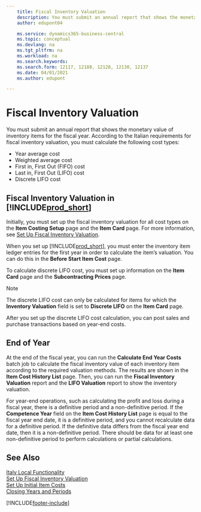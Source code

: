 ```yaml
---
    title: Fiscal Inventory Valuation
    description: You must submit an annual report that shows the monetary value of inventory items for the fiscal year.
    author: edupont04

    ms.service: dynamics365-business-central
    ms.topic: conceptual
    ms.devlang: na
    ms.tgt_pltfrm: na
    ms.workload: na
    ms.search.keywords:
    ms.search.form: 12117, 12188, 12128, 12130, 12137
    ms.date: 04/01/2021
    ms.author: edupont

---
```

# Fiscal Inventory Valuation

You must submit an annual report that shows the monetary value of inventory items for the fiscal year. According to the Italian requirements for fiscal inventory valuation, you must calculate the following cost types:  

- Year average cost  
- Weighted average cost  
- First in, First Out (FIFO) cost  
- Last in, First Out (LIFO) cost  
- Discrete LIFO cost  

## Fiscal Inventory Valuation in [!INCLUDE[prod_short](../../includes/prod_short.md)]

Initially, you must set up the fiscal inventory valuation for all cost types on the **Item Costing Setup** page and the **Item Card** page. For more information, see [Set Up Fiscal Inventory Valuation](how-to-set-up-fiscal-inventory-valuation.md).  

When you set up [!INCLUDE[prod_short](../../includes/prod_short.md)], you must enter the inventory item ledger entries for the first year in order to calculate the item’s valuation. You can do this in the **Before Start Item Cost** page.  

To calculate discrete LIFO cost, you must set up information on the **Item Card** page and the **Subcontracting Prices** page.

> [!NOTE]  
> The discrete LIFO cost can only be calculated for items for which the **Inventory Valuation** field is set to **Discrete LIFO** on the **Item Card** page.

After you set up the discrete LIFO cost calculation, you can post sales and purchase transactions based on year-end costs.  

## End of Year

At the end of the fiscal year, you can run the **Calculate End Year Costs** batch job to calculate the fiscal inventory value of each inventory item according to the required valuation methods. The results are shown in the **Item Cost History List** page. Then, you can run the **Fiscal Inventory Valuation** report and the **LIFO Valuation** report to show the inventory valuation.  

For year-end operations, such as calculating the profit and loss during a fiscal year, there is a definitive period and a non-definitive period. If the **Competence Year** field on the **Item Cost History List** page is equal to the fiscal year end date, it is a definitive period, and you cannot recalculate data for a definitive period. If the definitive data differs from the fiscal year end date, then it is a non-definitive period. There should be data for at least one non-definitive period to perform calculations or partial calculations.

## See Also

[Italy Local Functionality](italy-local-functionality.md)  
[Set Up Fiscal Inventory Valuation](how-to-set-up-fiscal-inventory-valuation.md)  
[Set Up Initial Item Costs](how-to-set-up-initial-item-costs.md)  
[Closing Years and Periods](../../year-close-years-periods.md)  

[!INCLUDE[footer-include](../../includes/footer-banner.md)]